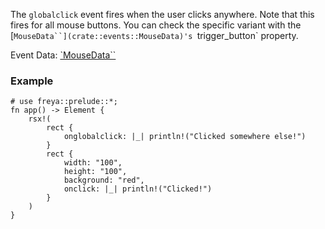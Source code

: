 The `globalclick` event fires when the user clicks anywhere. Note that this
fires for all mouse buttons. You can check the specific variant with the
[`MouseData``](crate::events::MouseData)'s `trigger_button` property.

Event Data: [`MouseData``](crate::events::MouseData)

### Example

```rust, no_run
# use freya::prelude::*;
fn app() -> Element {
    rsx!(
        rect {
            onglobalclick: |_| println!("Clicked somewhere else!")
        }
        rect {
            width: "100",
            height: "100",
            background: "red",
            onclick: |_| println!("Clicked!")
        }
    )
}
```
